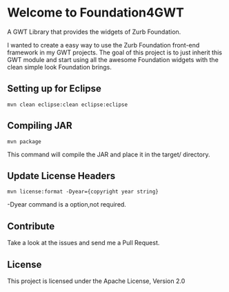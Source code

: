 # Welcome to Foundation4GWT

A GWT Library that provides the widgets of Zurb Foundation. 

I wanted to create a easy way to use the Zurb Foundation front-end framework in my GWT projects. The goal of this project is to just inherit this GWT module and start using all the awesome Foundation widgets with the clean simple look Foundation brings.


## Setting up for Eclipse

	mvn clean eclipse:clean eclipse:eclipse

## Compiling JAR 

	mvn package

This command will compile the JAR and place it in the target/ directory. 

## Update License Headers

	mvn license:format -Dyear={copyright year string}

-Dyear command is a option,not required.

## Contribute

Take a look at the issues and send me a Pull Request.

## License

This project is licensed under the Apache License, Version 2.0 
